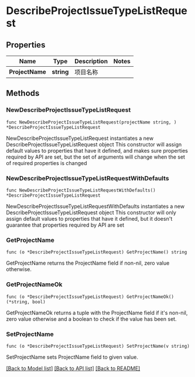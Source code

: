 # DescribeProjectIssueTypeListRequest

## Properties

Name | Type | Description | Notes
------------ | ------------- | ------------- | -------------
**ProjectName** | **string** | 项目名称 | 

## Methods

### NewDescribeProjectIssueTypeListRequest

`func NewDescribeProjectIssueTypeListRequest(projectName string, ) *DescribeProjectIssueTypeListRequest`

NewDescribeProjectIssueTypeListRequest instantiates a new DescribeProjectIssueTypeListRequest object
This constructor will assign default values to properties that have it defined,
and makes sure properties required by API are set, but the set of arguments
will change when the set of required properties is changed

### NewDescribeProjectIssueTypeListRequestWithDefaults

`func NewDescribeProjectIssueTypeListRequestWithDefaults() *DescribeProjectIssueTypeListRequest`

NewDescribeProjectIssueTypeListRequestWithDefaults instantiates a new DescribeProjectIssueTypeListRequest object
This constructor will only assign default values to properties that have it defined,
but it doesn't guarantee that properties required by API are set

### GetProjectName

`func (o *DescribeProjectIssueTypeListRequest) GetProjectName() string`

GetProjectName returns the ProjectName field if non-nil, zero value otherwise.

### GetProjectNameOk

`func (o *DescribeProjectIssueTypeListRequest) GetProjectNameOk() (*string, bool)`

GetProjectNameOk returns a tuple with the ProjectName field if it's non-nil, zero value otherwise
and a boolean to check if the value has been set.

### SetProjectName

`func (o *DescribeProjectIssueTypeListRequest) SetProjectName(v string)`

SetProjectName sets ProjectName field to given value.



[[Back to Model list]](../README.md#documentation-for-models) [[Back to API list]](../README.md#documentation-for-api-endpoints) [[Back to README]](../README.md)


